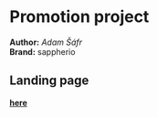 # Promotion project
**Author:** *Adam Šáfr* \
**Brand:** sappherio
## Landing page
**[here](https://pslib-cz.github.io/2021l4web-promotion-project-Adam-Safr/root/index.html)**